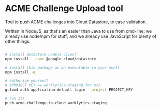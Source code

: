 # ACME Challenge Upload tool

Tool to push ACME challenges into Cloud Datastore, to ease validation.

Written in NodeJS, as that's an easier than Java to use from cmd-line; we already use node/npm for
stuff; and we already use JavaScript for plenty of other things.

```bash

# install datastore nodejs client
npm install --save @google-cloud/datastore

# install this package as an executable in your shell
npm install -g

# authorize yourself
# (PROJECT_KEY == worklytics-staging for us)
gcloud auth application-default login --project PROJECT_KEY

# run it!
push-acme-challenge-to-cloud worklytics-staging
```